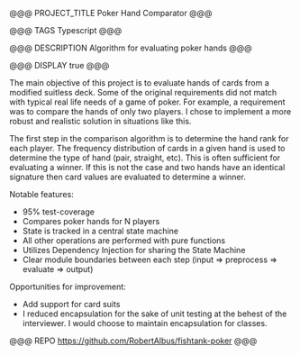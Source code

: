 @@@ PROJECT_TITLE
Poker Hand Comparator
@@@

@@@ TAGS
Typescript
@@@

@@@ DESCRIPTION
Algorithm for evaluating poker hands
@@@

@@@ DISPLAY
true
@@@

The main objective of this project is to evaluate hands of cards from a modified suitless deck. Some of the original requirements did not match with typical real life needs of a game of poker. For example, a requirement was to compare the hands of only two players. I chose to implement a more robust and realistic solution in situations like this.

The first step in the comparison algorithm is to determine the hand rank for each player. The frequency distribution of cards in a given hand is used to determine the type of hand (pair, straight, etc). This is often sufficient for evaluating a winner. If this is not the case and two hands have an identical signature then card values are evaluated to determine a winner.

Notable features:
* 95% test-coverage
* Compares poker hands for N players
* State is tracked in a central state machine
* All other operations are performed with pure functions
* Utilizes Dependency Injection for sharing the State Machine
* Clear module boundaries between each step (input => preprocess => evaluate => output)

Opportunities for improvement:
* Add support for card suits
* I reduced encapsulation for the sake of unit testing at the behest of the interviewer. I would choose to maintain encapsulation for classes.

@@@ REPO
https://github.com/RobertAlbus/fishtank-poker
@@@
